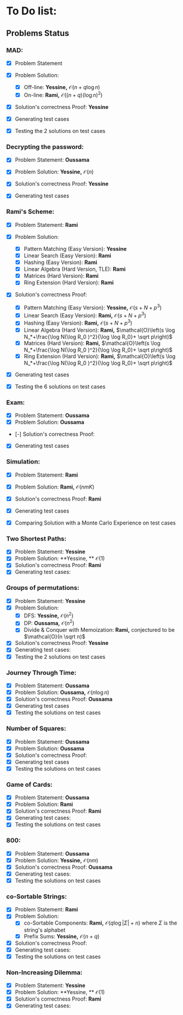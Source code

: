 # To Do list:

## Problems Status

### MAD:

- [x] Problem Statement
- [x] Problem Solution:
  - [x] Off-line: **Yessine,** $\mathcal{O}(n+q\log n)$
  - [x] On-line: **Rami,** $\mathcal{O}\left((n+q)(\log n)^2\right)$
- [x] Solution's correctness Proof: **Yessine**
- [x] Generating test cases
- [x] Testing the $2$ solutions on test cases



### Decrypting the password:

- [x] Problem Statement: **Oussama**
- [x] Problem Solution: **Yessine,** $\mathcal{O}(n)$
- [x] Solution's correctness Proof: **Yessine**
- [x] Generating test cases



### Rami's Scheme:

- [x] Problem Statement: **Rami**
- [x] Problem Solution:
  - [x] Pattern Matching (Easy Version): **Yessine**
  - [x] Linear Search (Easy Version): **Rami**
  - [x] Hashing (Easy Version): **Rami**
  - [x] Linear Algebra (Hard Version, TLE): **Rami**
  - [x] Matrices (Hard Version): **Rami**
  - [x] Ring Extension (Hard Version): **Rami** 
- [x] Solution's correctness Proof: 
  - [x] Pattern Matching (Easy Version): **Yessine,** $\mathcal{O}(s+N+p^3)$
  - [x] Linear Search (Easy Version): **Rami,** $\mathcal{O}(s+N+p^3)$
  - [x] Hashing (Easy Version): **Rami,** $\mathcal{O}(s+N+p^3)$
  - [x] Linear Algebra (Hard Version): **Rami,** $\mathcal{O}\left(s \log N_*+\frac{\log N(\log R_0 )^2}{\log \log R_0}+ \sqrt p\right)$
  - [x] Matrices (Hard Version): **Rami,** $\mathcal{O}\left(s \log N_*+\frac{\log N(\log R_0 )^2}{\log \log R_0}+ \sqrt p\right)$
  - [x] Ring Extension (Hard Version): **Rami,** $\mathcal{O}\left(s \log N_*+\frac{\log N(\log R_0 )^2}{\log \log R_0}+ \sqrt p\right)$ 

- [x] Generating test cases
- [x] Testing the $6$ solutions on test cases


### Exam:
- [x] Problem Statement: **Oussama**
- [x] Problem Solution: **Oussama**
- [-] Solution's correctness Proof:
- [x] Generating test cases

### Simulation:

- [x] Problem Statement: **Rami**
- [x] Problem Solution: **Rami,** $\mathcal{O}(nmK)$
- [x] Solution's correctness Proof: **Rami**
- [x] Generating test cases
- [x] Comparing Solution with a Monte Carlo Experience on test cases


### Two Shortest Paths:
- [x] Problem Statement: **Yessine**
- [x] Problem Solution: **Yessine, ** $\mathcal{O}(1)$
- [x] Solution's correctness Proof: **Rami**
- [x] Generating test cases:

### Groups of permutations:
- [x] Problem Statement: **Yessine**
- [x] Problem Solution: 
  - [x] DFS: **Yessine,** $\mathcal{O}(n^2)$
  - [x] DP: **Oussama,** $\mathcal{O}(n^2)$
  - [x] Divide & Conquer with Memoization: **Rami,** conjectured to be $\mathcal{O}(n \sqrt n)$ 
- [x] Solution's correctness Proof: **Yessine**
- [x] Generating test cases:
- [x] Testing the $2$ solutions on test cases

### Journey Through Time:

- [x] Problem Statement: **Oussama**
- [x] Problem Solution: **Oussama,** $\mathcal{O}(n\log n)$
- [x] Solution's correctness Proof: **Oussama**
- [x] Generating test cases
- [x] Testing the solutions on test cases

### Number of Squares:

- [x] Problem Statement: **Oussama**
- [x] Problem Solution: **Oussama**
- [x] Solution's correctness Proof:
- [x] Generating test cases
- [x] Testing the solutions on test cases

### Game of Cards:

- [x] Problem Statement: **Oussama**
- [x] Problem Solution: **Rami**
- [x] Solution's correctness Proof: **Rami**
- [x] Generating test cases:
- [x] Testing the solutions on test cases

### 800:

- [x] Problem Statement: **Oussama**
- [x] Problem Solution: **Yessine,** $\mathcal{O}(nm)$
- [x] Solution's correctness Proof: **Oussama**
- [x] Generating test cases:
- [x] Testing the solutions on test cases

### co-Sortable Strings:

- [x] Problem Statement: **Rami**
- [x] Problem Solution: 
  - [x] co-Sortable Components: **Rami,** $\mathcal{O}(q\log \lvert \Sigma \rvert+n)$ where $\Sigma$ is the string's alphabet
  - [x] Prefix Sums: **Yessine,** $\mathcal{O}(n+q)$
- [x] Solution's correctness Proof:
- [x] Generating test cases:
- [x] Testing the solutions on test cases

### Non-Increasing Dilemma:

- [x] Problem Statement: **Yessine**
- [x] Problem Solution: **Yessine, ** $\mathcal{O}(1)$
- [x] Solution's correctness Proof: **Rami**
- [x] Generating test cases:
